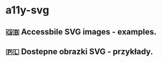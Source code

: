 # a11y-svg

## :gb: Accessbile SVG images - examples.

## :poland: Dostepne obrazki SVG - przykłady.